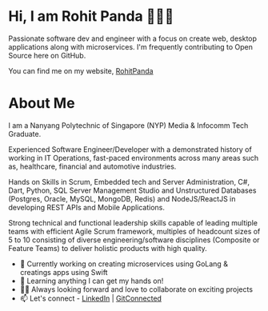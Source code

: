 # Hi, I am Rohit Panda 👨🏼‍💻

Passionate software dev and engineer with a focus on create web, desktop applications along with microservices. I'm frequently contributing to Open Source here on GitHub.

You can find me on my website, [RohitPanda](http://rohitpanda.com/)

# About Me
I am a Nanyang Polytechnic of Singapore (NYP) Media & Infocomm Tech Graduate.

Experienced Software Engineer/Developer with a demonstrated history of working in IT Operations, fast-paced environments across many areas such as, healthcare, financial and automotive industries. 

Hands on Skills in Scrum, Embedded tech and Server Administration, C#, Dart, Python, SQL Server Management Studio and Unstructured Databases (Postgres, Oracle, MySQL, MongoDB, Redis) and NodeJS/ReactJS in developing REST APIs and Mobile Applications. 

Strong technical and functional leadership skills capable of leading multiple teams with efficient Agile Scrum framework, multiples of headcount sizes of 5 to 10 consisting of diverse engineering/software disciplines (Composite or Feature Teams) to deliver holistic products with high quality.

- 🔭 Currently working on creating microservices using GoLang & creatings apps using Swift
- 🌱 Learning anything I can get my hands on!
- 👯‍♀️ Always looking forward and love to collaborate on exciting projects
- 📫 Let's connect - [LinkedIn](https://www.linkedin.com/in/rohit-panda/) | [GitConnected](https://gitconnected.com/roh00t)
